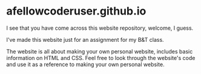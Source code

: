 # afellowcoderuser.github.io
I see that you have come across this website repository, welcome, I guess.

I've made this website just for an assignment for my B&T class.

The website is all about making your own personal website, includes basic information on HTML and CSS. Feel free to look through the website's code and use it as a reference to making your own personal website.
